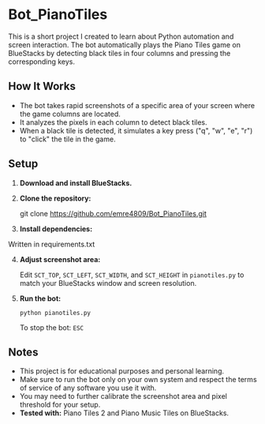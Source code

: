 # Bot_PianoTiles

This is a short project I created to learn about Python automation and screen interaction. The bot automatically plays the Piano Tiles game on BlueStacks by detecting black tiles in four columns and pressing the corresponding keys.

## How It Works

- The bot takes rapid screenshots of a specific area of your screen where the game columns are located.
- It analyzes the pixels in each column to detect black tiles.
- When a black tile is detected, it simulates a key press ("q", "w", "e", "r") to "click" the tile in the game.

## Setup

1. **Download and install BlueStacks.**
2. **Clone the repository:**

   git clone https://github.com/emre4809/Bot_PianoTiles.git

3. **Install dependencies:**

  Written in requirements.txt

4. **Adjust screenshot area:**

   Edit `SCT_TOP`, `SCT_LEFT`, `SCT_WIDTH`, and `SCT_HEIGHT` in `pianotiles.py` to match your BlueStacks window and screen resolution.

6. **Run the bot:**
   ```
   python pianotiles.py
   ```
   To stop the bot: `ESC`

## Notes

- This project is for educational purposes and personal learning.
- Make sure to run the bot only on your own system and respect the terms of service of any software you use it with.
- You may need to further calibrate the screenshot area and pixel threshold for your setup.
- **Tested with:** Piano Tiles 2 and Piano Music Tiles on BlueStacks.
